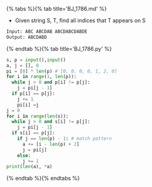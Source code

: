 {% tabs %}{% tab title='BJ_1786.md' %}

* Given string S, T, find all indices that T appears on S

```txt
Input: ABC ABCDAB ABCDABCDABDE
Output: ABCDABD
```

{% endtab %}{% tab title='BJ_1786.py' %}

```py
s, p = input(),input()
a, j = [], 0
pi = [0] * len(p) # [0, 0, 0, 0, 1, 2, 0]
for i in range(1, len(p)):
  while j > 0 and p[i] != p[j]:
    j = pi[j - 1]
  if p[i] == p[j]:
    j += 1
    pi[i] =j
j = 0
for i in range(len(s)):
  while j > 0 and s[i] != p[j]:
    j = pi[j - 1]
  if s[i] == p[j]:
    if j == len(p) - 1: # match pattern
      a += [i - len(p) + 2]
      j = pi[j]
    else:
      j += 1
print(len(a), *a)
```

{% endtab %}{% endtabs %}
